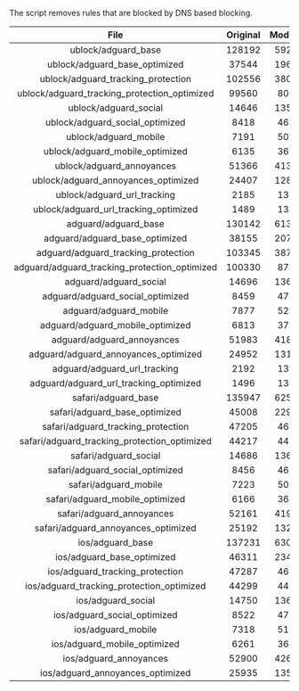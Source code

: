 The script removes rules that are blocked by DNS based blocking.


| File | Original | Modified |
|:----:|:-----:|:-----:|
| ublock/adguard_base | 128192 | 59295 |
| ublock/adguard_base_optimized | 37544 | 19673 |
| ublock/adguard_tracking_protection | 102556 | 38023 |
| ublock/adguard_tracking_protection_optimized | 99560 | 8034 |
| ublock/adguard_social | 14646 | 13580 |
| ublock/adguard_social_optimized | 8418 | 4664 |
| ublock/adguard_mobile | 7191 | 5054 |
| ublock/adguard_mobile_optimized | 6135 | 3613 |
| ublock/adguard_annoyances | 51366 | 41323 |
| ublock/adguard_annoyances_optimized | 24407 | 12897 |
| ublock/adguard_url_tracking | 2185 | 1331 |
| ublock/adguard_url_tracking_optimized | 1489 | 1328 |
| adguard/adguard_base | 130142 | 61316 |
| adguard/adguard_base_optimized | 38155 | 20720 |
| adguard/adguard_tracking_protection | 103345 | 38752 |
| adguard/adguard_tracking_protection_optimized | 100330 | 8747 |
| adguard/adguard_social | 14696 | 13637 |
| adguard/adguard_social_optimized | 8459 | 4708 |
| adguard/adguard_mobile | 7877 | 5234 |
| adguard/adguard_mobile_optimized | 6813 | 3786 |
| adguard/adguard_annoyances | 51983 | 41878 |
| adguard/adguard_annoyances_optimized | 24952 | 13193 |
| adguard/adguard_url_tracking | 2192 | 1338 |
| adguard/adguard_url_tracking_optimized | 1496 | 1335 |
| safari/adguard_base | 135947 | 62570 |
| safari/adguard_base_optimized | 45008 | 22970 |
| safari/adguard_tracking_protection | 47205 | 4622 |
| safari/adguard_tracking_protection_optimized | 44217 | 4475 |
| safari/adguard_social | 14686 | 13621 |
| safari/adguard_social_optimized | 8456 | 4695 |
| safari/adguard_mobile | 7223 | 5090 |
| safari/adguard_mobile_optimized | 6166 | 3643 |
| safari/adguard_annoyances | 52161 | 41979 |
| safari/adguard_annoyances_optimized | 25192 | 13271 |
| ios/adguard_base | 137231 | 63075 |
| ios/adguard_base_optimized | 46311 | 23474 |
| ios/adguard_tracking_protection | 47287 | 4630 |
| ios/adguard_tracking_protection_optimized | 44299 | 4483 |
| ios/adguard_social | 14750 | 13659 |
| ios/adguard_social_optimized | 8522 | 4715 |
| ios/adguard_mobile | 7318 | 5134 |
| ios/adguard_mobile_optimized | 6261 | 3684 |
| ios/adguard_annoyances | 52900 | 42608 |
| ios/adguard_annoyances_optimized | 25935 | 13581 |
